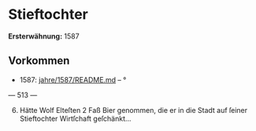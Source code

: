 # Stieftochter

**Ersterwähnung:** 1587

## Vorkommen
- 1587: [jahre/1587/README.md](../jahre/1587/README.md) – °


— 513 —

6) Hätte Wolf Elteſten 2 Faß Bier genommen, die er
in die Stadt auf ſeiner Stieftochter Wirtſchaft geſchänkt...
